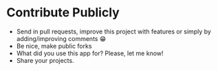 # Contribute Publicly

* Send in pull requests, improve this project with features or simply by adding/improving comments 😁
* Be nice, make public forks
* What did you use this app for? Please, let me know!
* Share your projects.
